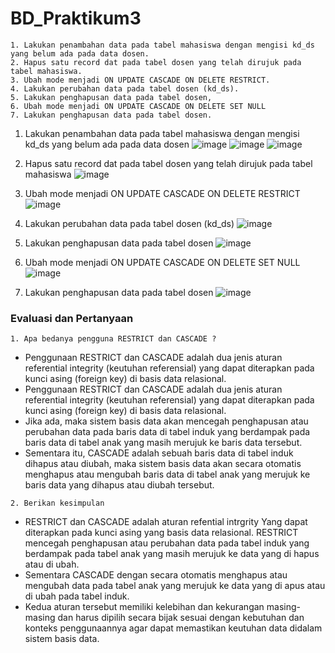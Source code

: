 # BD_Praktikum3
```
1. Lakukan penambahan data pada tabel mahasiswa dengan mengisi kd_ds yang belum ada pada data dosen. 
2. Hapus satu record dat pada tabel dosen yang telah dirujuk pada tabel mahasiswa. 
3. Ubah mode menjadi ON UPDATE CASCADE ON DELETE RESTRICT. 
4. Lakukan perubahan data pada tabel dosen (kd_ds). 
5. Lakukan penghapusan data pada tabel dosen, 
6. Ubah mode menjadi ON UPDATE CASCADE ON DELETE SET NULL 
7. Lakukan penghapusan data pada tabel dosen.
```
1. Lakukan penambahan data pada tabel mahasiswa dengan mengisi kd_ds yang belum ada pada data dosen
![image](https://github.com/RadjaAzukio/BD_Praktikum3/assets/115551911/ef5e10a7-415c-4d1a-87ea-7f0148bca02c)
![image](https://github.com/RadjaAzukio/BD_Praktikum3/assets/115551911/fdcc86aa-7108-4065-9bfc-c89b0072642c)
![image](https://github.com/RadjaAzukio/BD_Praktikum3/assets/115551911/b8bea4ed-223e-43de-b3e3-8c24ae568fdc)

2. Hapus satu record dat pada tabel dosen yang telah dirujuk pada tabel mahasiswa
![image](https://github.com/RadjaAzukio/BD_Praktikum3/assets/115551911/1a6608f8-497c-451a-97de-136c59bcdb1d)

3. Ubah mode menjadi ON UPDATE CASCADE ON DELETE RESTRICT
![image](https://github.com/RadjaAzukio/BD_Praktikum3/assets/115551911/ea5444b6-da7e-43ec-9b6f-3a837ac8fa7b)

4. Lakukan perubahan data pada tabel dosen (kd_ds)
![image](https://github.com/RadjaAzukio/BD_Praktikum3/assets/115551911/7f3fea68-df12-4b68-8858-5b9c815e3139)

5. Lakukan penghapusan data pada tabel dosen 
![image](https://github.com/RadjaAzukio/BD_Praktikum3/assets/115551911/01973ea9-62b0-45fc-871e-d697c19404f3)

6. Ubah mode menjadi ON UPDATE CASCADE ON DELETE SET NULL
![image](https://github.com/RadjaAzukio/BD_Praktikum3/assets/115551911/6f9edbee-7897-4bce-a05f-28b3a6108b60)

7. Lakukan penghapusan data pada tabel dosen
![image](https://github.com/RadjaAzukio/BD_Praktikum3/assets/115551911/35979de6-cccf-407f-a70e-fe323a2c06dc)

### Evaluasi dan Pertanyaan
```
1. Apa bedanya pengguna RESTRICT dan CASCADE ?
```
- Penggunaan RESTRICT dan CASCADE adalah dua jenis aturan referential integrity (keutuhan referensial) yang dapat diterapkan pada kunci asing (foreign key) di basis data relasional.
- Penggunaan RESTRICT dan CASCADE adalah dua jenis aturan referential integrity (keutuhan referensial) yang dapat diterapkan pada kunci asing (foreign key) di basis data relasional.
- Jika ada, maka sistem basis data akan mencegah penghapusan atau perubahan data pada baris data di tabel induk yang berdampak pada baris data di tabel anak yang masih merujuk ke baris data tersebut.
- Sementara itu, CASCADE adalah sebuah baris data di tabel induk dihapus atau diubah, maka sistem basis data akan secara otomatis menghapus atau mengubah baris data di tabel anak yang merujuk ke baris data yang dihapus atau diubah tersebut.
```
2. Berikan kesimpulan
```
- RESTRICT dan CASCADE adalah aturan refential intrgrity Yang dapat diterapkan pada kunci asing yang basis data relasional. RESTRICT mencegah penghapusan atau perubahan data pada tabel induk yang berdampak pada tabel anak yang masih merujuk ke data yang di hapus atau di ubah.
- Sementara CASCADE dengan secara otomatis menghapus atau mengubah data pada tabel anak yang merujuk ke data yang di apus atau di ubah pada tabel induk.
- Kedua aturan tersebut memiliki kelebihan dan kekurangan masing-masing dan harus dipilih secara bijak sesuai dengan kebutuhan dan konteks penggunaannya agar dapat memastikan keutuhan data didalam sistem basis data.
